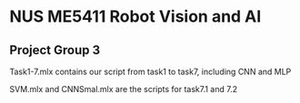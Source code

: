 # NUS ME5411 Robot Vision and AI

## Project Group 3

Task1-7.mlx contains our script from task1 to task7, including CNN and MLP

SVM.mlx and CNNSmal.mlx are the scripts for task7.1 and 7.2